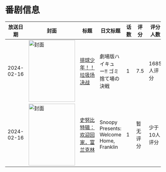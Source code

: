 # 番剧信息

|放送日期|封面|标题|日文标题|话数|评分|评分人数|
|---|---|---|---|---|---|---|
|2024-02-16|<img src="//lain.bgm.tv/pic/cover/c/e9/65/394621_Tl4ZX.jpg" alt="封面" style="width:150px;height:200px;object-fit:cover;">|[排球少年！！垃圾场决战](https://bangumi.tv/subject/394621)|劇場版ハイキュー!! ゴミ捨て場の決戦|1|7.5|1685人评分|
|2024-02-16|<img src="//lain.bgm.tv/pic/cover/c/28/38/478944_cO0O8.jpg" alt="封面" style="width:150px;height:200px;object-fit:cover;">|[史努比特辑：欢迎回家，富兰克林](https://bangumi.tv/subject/478944)|Snoopy Presents: Welcome Home, Franklin|1|暂无评分|少于10人评分|
